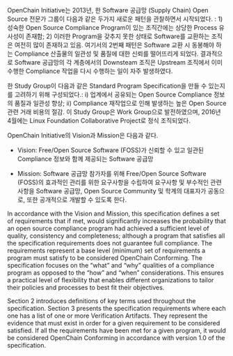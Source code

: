 OpenChain Initiative는 2013년, 한 Software 공급망 (Supply Chain) Open Source 전문가 그룹이 다음과 같은 두가지 새로운 패턴을 관찰하면서 시작되었다. : 1) 성숙한 Open Source Compliance Program이 있는 조직간에는 상당한 Process 유사성이 존재함; 2) 이러한 Program을 갖추지 못한 상태로 Software를 교환하는 조직은 여전히 많이 존재하고 있음. 여기서의 2번째 패턴은  Software 교환 시 동봉해야 하는 Compliance 산출물의 일관성 및 품질에 대한 신뢰를 떨어뜨리게 되었다. 결과적으로 Software 공급망의 각 계층에서의 Downsteam 조직은 Upstream 조직에서 이미 수행한 Compliance 작업을 다시 수행하는 일이 자주 발생하였다. 

한 Study Group이 다음과 같은 Standard Program Specification을 만들 수 있는지를 고려하기 위해 구성되었다.: i) 업계에서 공유되는 Open Source Compliance 정보의 품질과 일관성 향상; ii) Compliance 재작업으로 인해 발생하는 높은 Open Source 관련 거래 비용의 절감. 이 Study Group은 Work Group으로 발전하였으며, 2016년 4월에는 Linux Foundation Collaborative Project로 정식 조직되었다. 

OpenChain Initiative의 Vision과 Mission은 다음과 같다. 

- Vision: Free/Open Source Software (FOSS)가 신뢰할 수 있고 일관된 Compliance 정보와 함께 제공되는 Software 공급망

- Mission: Software 공급망 참가자를 위해 Free/Open Source Software (FOSS)의 효과적인 관리를 위한 요구사항을 수립하여 요구사항 및 부수적인 관련 사항을 Software 공급망, Open Source Community 및 학계의 대표자가 공동으로, 또한 공개적으로 개발할 수 있도록 한다. 

In accordance with the Vision and Mission, this specification defines a set of requirements that if met, would significantly increases the probability that an open source compliance program had achieved a sufficient level of quality, consistency and completeness; although a program that satisfies all the specification requirements does not guarantee full compliance. The requirements represent a base level (minimum) set of requirements a program must satisfy to be considered OpenChain Conforming. The specification focuses on the “what” and “why” qualities of a compliance program as opposed to the “how” and “when” considerations. This ensures a practical level of flexibility that enables different organizations to tailor their policies and processes to best fit their objectives.


Section 2 introduces definitions of key terms used throughout the specification. Section 3 presents the specification requirements where each one has a list of one or more Verification Artifacts. They represent the evidence that must exist in order for a given requirement to be considered satisfied. If all the requirements have been met for a given program, it would be considered OpenChain Conforming in accordance with version 1.0 of the specification.
